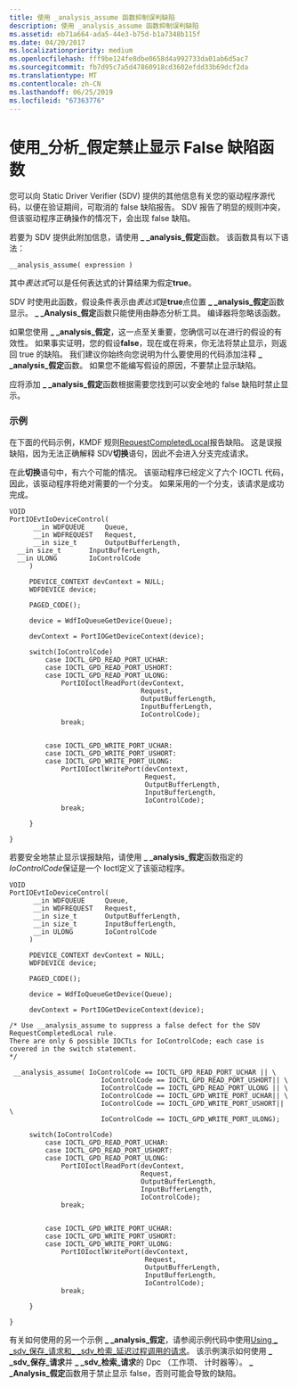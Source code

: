 ```yaml
---
title: 使用 _analysis_assume 函数抑制误判缺陷
description: 使用 _analysis_assume 函数抑制误判缺陷
ms.assetid: eb71a664-ada5-44e3-b75d-b1a7348b115f
ms.date: 04/20/2017
ms.localizationpriority: medium
ms.openlocfilehash: fff9be124fe8dbe0658d4a992733da01ab6d5ac7
ms.sourcegitcommit: fb7d95c7a5d47860918cd3602efdd33b69dcf2da
ms.translationtype: MT
ms.contentlocale: zh-CN
ms.lasthandoff: 06/25/2019
ms.locfileid: "67363776"
---
```

# <a name="using-the-analysisassume-function-to-suppress-false-defects"></a>使用\_分析\_假定禁止显示 False 缺陷函数


您可以向 Static Driver Verifier (SDV) 提供的其他信息有关您的驱动程序源代码，以便在验证期间，可取消的 false 缺陷报告。 SDV 报告了明显的规则冲突，但该驱动程序正确操作的情况下，会出现 false 缺陷。

若要为 SDV 提供此附加信息，请使用 **\_ \_analysis\_假定**函数。 该函数具有以下语法：

```
__analysis_assume( expression ) 
```

其中*表达式*可以是任何表达式的计算结果为假定**true**。

SDV 时使用此函数，假设条件表示由*表达式*是**true**点位置 **\_ \_analysis\_假定**函数显示。 **\_ \_Analysis\_假定**函数只能使用由静态分析工具。 编译器将忽略该函数。

如果您使用 **\_ \_analysis\_假定**，这一点至关重要，您确信可以在进行的假设的有效性。 如果事实证明，您的假设**false**，现在或在将来，你无法将禁止显示，则返回 true 的缺陷。 我们建议你始终向您说明为什么要使用的代码添加注释 **\_ \_analysis\_假定**函数。 如果您不能编写假设的原因，不要禁止显示缺陷。

应将添加 **\_ \_analysis\_假定**函数根据需要您找到可以安全地的 false 缺陷时禁止显示。

### <a name="span-idexamplesspanspan-idexamplesspanexamples"></a><span id="examples"></span><span id="EXAMPLES"></span>示例

在下面的代码示例，KMDF 规则[RequestCompletedLocal](https://docs.microsoft.com/windows-hardware/drivers/devtest/kmdf-requestcompletedlocal)报告缺陷。 这是误报缺陷，因为无法正确解释 SDV**切换**语句，因此不会进入分支完成请求。

在此**切换**语句中，有六个可能的情况。 该驱动程序已经定义了六个 IOCTL 代码，因此，该驱动程序将绝对需要的一个分支。 如果采用的一个分支，该请求是成功完成。

```
VOID
PortIOEvtIoDeviceControl(
      __in WDFQUEUE     Queue,
      __in WDFREQUEST   Request,
      __in size_t       OutputBufferLength,
  __in size_t       InputBufferLength,
  __in ULONG        IoControlCode
     )
 
     PDEVICE_CONTEXT devContext = NULL;
     WDFDEVICE device;

     PAGED_CODE();
 
     device = WdfIoQueueGetDevice(Queue);
 
     devContext = PortIOGetDeviceContext(device);
 
     switch(IoControlCode)
         case IOCTL_GPD_READ_PORT_UCHAR:
         case IOCTL_GPD_READ_PORT_USHORT:
         case IOCTL_GPD_READ_PORT_ULONG:
             PortIOIoctlReadPort(devContext,
                                 Request,
                                 OutputBufferLength,
                                 InputBufferLength,
                                 IoControlCode);
             break;

 
         case IOCTL_GPD_WRITE_PORT_UCHAR:
         case IOCTL_GPD_WRITE_PORT_USHORT:
         case IOCTL_GPD_WRITE_PORT_ULONG:    
             PortIOIoctlWritePort(devContext,
                                  Request,
                                  OutputBufferLength,
                                  InputBufferLength,
                                  IoControlCode);
             break;
 
     }
 
}
```

若要安全地禁止显示误报缺陷，请使用 **\_ \_analysis\_假定**函数指定的*IoControlCode*保证是一个 Ioctl定义了该驱动程序。

```
VOID
PortIOEvtIoDeviceControl(
      __in WDFQUEUE     Queue,
      __in WDFREQUEST   Request,
      __in size_t       OutputBufferLength,
      __in size_t       InputBufferLength,
      __in ULONG        IoControlCode
     )
 
     PDEVICE_CONTEXT devContext = NULL;
     WDFDEVICE device;

     PAGED_CODE();
 
     device = WdfIoQueueGetDevice(Queue);
 
     devContext = PortIOGetDeviceContext(device);

/* Use __analysis_assume to suppress a false defect for the SDV RequestCompletedLocal rule. 
There are only 6 possible IOCTLs for IoControlCode; each case is covered in the switch statement.
*/

 __analysis_assume( IoControlCode == IOCTL_GPD_READ_PORT_UCHAR || \
                       IoControlCode == IOCTL_GPD_READ_PORT_USHORT|| \
                       IoControlCode == IOCTL_GPD_READ_PORT_ULONG || \
                       IoControlCode == IOCTL_GPD_WRITE_PORT_UCHAR|| \
                       IoControlCode == IOCTL_GPD_WRITE_PORT_USHORT|| \
                       IoControlCode == IOCTL_GPD_WRITE_PORT_ULONG);

     switch(IoControlCode)
         case IOCTL_GPD_READ_PORT_UCHAR:
         case IOCTL_GPD_READ_PORT_USHORT:
         case IOCTL_GPD_READ_PORT_ULONG:
             PortIOIoctlReadPort(devContext,
                                 Request,
                                 OutputBufferLength,
                                 InputBufferLength,
                                 IoControlCode);
             break;

 
         case IOCTL_GPD_WRITE_PORT_UCHAR:
         case IOCTL_GPD_WRITE_PORT_USHORT:
         case IOCTL_GPD_WRITE_PORT_ULONG:    
             PortIOIoctlWritePort(devContext,
                                  Request,
                                  OutputBufferLength,
                                  InputBufferLength,
                                  IoControlCode);
             break;
 
     }
 
}
```

有关如何使用的另一个示例 **\_ \_analysis\_假定**，请参阅示例代码中使用[Using \_ \_sdv\_保存\_请求和\_ \_sdv\_检索\_延迟过程调用的请求](using---sdv-save-request-and---sdv-retrieve-request-for-deferred-proce.md)。 该示例演示如何使用 **\_ \_sdv\_保存\_请求**并 **\_ \_sdv\_检索\_请求**的 Dpc （工作项、 计时器等）。 **\_ \_Analysis\_假定**函数用于禁止显示 false，否则可能会导致的缺陷。

 

 






